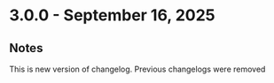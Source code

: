 # 3.0.0 - September 16, 2025

## Notes
This is new version of changelog. Previous changelogs were removed
